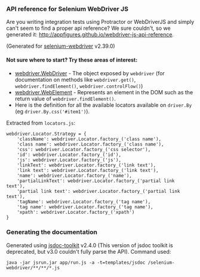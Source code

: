 ### API reference for Selenium WebDriver JS

Are you writing integration tests using Protractor or WebDriverJS and simply can't seem to find a proper api reference? We sure couldn't, so we generated it: http://appfigures.github.io/webdriver-js-api-reference.

(Generated for [selenium-webdriver](https://npmjs.org/package/selenium-webdriver) v2.39.0)

#### Not sure where to start? Try these areas of interest:
- [webdriver.WebDriver](http://appfigures.github.io/webdriver-js-api-reference/symbols/webdriver.WebDriver.html) - The object exposed by `webdriver` (for documentation on methods like `webdriver.get()`, `webdriver.findElement()`, `webdriver.controlFlow()`)
- [webdriver.WebElement](http://appfigures.github.io/webdriver-js-api-reference/symbols/webdriver.WebElement.html) - Represents an element in the DOM such as the return value of `webdriver.findElement()`.
- Here is the definition for all the available locators available on `driver.By` (eg `driver.By.css('#item1')`).

Extracted from `locators.js`:

    webdriver.Locator.Strategy = {
        'className': webdriver.Locator.factory_('class name'),
        'class name': webdriver.Locator.factory_('class name'),
        'css': webdriver.Locator.factory_('css selector'),
        'id': webdriver.Locator.factory_('id'),
        'js': webdriver.Locator.factory_('js'),
        'linkText': webdriver.Locator.factory_('link text'),
        'link text': webdriver.Locator.factory_('link text'),
        'name': webdriver.Locator.factory_('name'),
        'partialLinkText': webdriver.Locator.factory_('partial link text'),
        'partial link text': webdriver.Locator.factory_('partial link text'),
        'tagName': webdriver.Locator.factory_('tag name'),
        'tag name': webdriver.Locator.factory_('tag name'),
        'xpath': webdriver.Locator.factory_('xpath')
    }

### Generating the documentation

Generated using [jsdoc-toolkit](https://code.google.com/p/jsdoc-toolkit/) v2.4.0 (This version of jsdoc toolkit is deprecated, but v3.0 couldn't fully parse the API). Command used:

    java -jar jsrun.jar app/run.js -a -t=templates/jsdoc /selenium-webdriver/**/**/*.js
